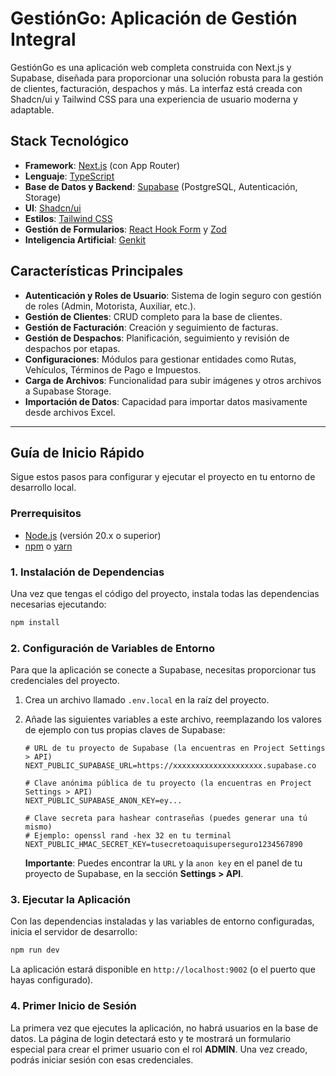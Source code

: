 # GestiónGo: Aplicación de Gestión Integral

GestiónGo es una aplicación web completa construida con Next.js y Supabase, diseñada para proporcionar una solución robusta para la gestión de clientes, facturación, despachos y más. La interfaz está creada con Shadcn/ui y Tailwind CSS para una experiencia de usuario moderna y adaptable.

## Stack Tecnológico

- **Framework**: [Next.js](https://nextjs.org/) (con App Router)
- **Lenguaje**: [TypeScript](https://www.typescriptlang.org/)
- **Base de Datos y Backend**: [Supabase](https://supabase.io/) (PostgreSQL, Autenticación, Storage)
- **UI**: [Shadcn/ui](https://ui.shadcn.com/)
- **Estilos**: [Tailwind CSS](https://tailwindcss.com/)
- **Gestión de Formularios**: [React Hook Form](https://react-hook-form.com/) y [Zod](https://zod.dev/)
- **Inteligencia Artificial**: [Genkit](https://firebase.google.com/docs/genkit)

## Características Principales

- **Autenticación y Roles de Usuario**: Sistema de login seguro con gestión de roles (Admin, Motorista, Auxiliar, etc.).
- **Gestión de Clientes**: CRUD completo para la base de clientes.
- **Gestión de Facturación**: Creación y seguimiento de facturas.
- **Gestión de Despachos**: Planificación, seguimiento y revisión de despachos por etapas.
- **Configuraciones**: Módulos para gestionar entidades como Rutas, Vehículos, Términos de Pago e Impuestos.
- **Carga de Archivos**: Funcionalidad para subir imágenes y otros archivos a Supabase Storage.
- **Importación de Datos**: Capacidad para importar datos masivamente desde archivos Excel.

---

## Guía de Inicio Rápido

Sigue estos pasos para configurar y ejecutar el proyecto en tu entorno de desarrollo local.

### Prerrequisitos

- [Node.js](https://nodejs.org/) (versión 20.x o superior)
- [npm](https://www.npmjs.com/) o [yarn](https://yarnpkg.com/)

### 1. Instalación de Dependencias

Una vez que tengas el código del proyecto, instala todas las dependencias necesarias ejecutando:

```bash
npm install
```

### 2. Configuración de Variables de Entorno

Para que la aplicación se conecte a Supabase, necesitas proporcionar tus credenciales del proyecto.

1.  Crea un archivo llamado `.env.local` en la raíz del proyecto.
2.  Añade las siguientes variables a este archivo, reemplazando los valores de ejemplo con tus propias claves de Supabase:

    ```env
    # URL de tu proyecto de Supabase (la encuentras en Project Settings > API)
    NEXT_PUBLIC_SUPABASE_URL=https://xxxxxxxxxxxxxxxxxxxx.supabase.co

    # Clave anónima pública de tu proyecto (la encuentras en Project Settings > API)
    NEXT_PUBLIC_SUPABASE_ANON_KEY=ey...

    # Clave secreta para hashear contraseñas (puedes generar una tú mismo)
    # Ejemplo: openssl rand -hex 32 en tu terminal
    NEXT_PUBLIC_HMAC_SECRET_KEY=tusecretoaquisuperseguro1234567890
    ```

    **Importante**: Puedes encontrar la `URL` y la `anon key` en el panel de tu proyecto de Supabase, en la sección **Settings > API**.

### 3. Ejecutar la Aplicación

Con las dependencias instaladas y las variables de entorno configuradas, inicia el servidor de desarrollo:

```bash
npm run dev
```

La aplicación estará disponible en `http://localhost:9002` (o el puerto que hayas configurado).

### 4. Primer Inicio de Sesión

La primera vez que ejecutes la aplicación, no habrá usuarios en la base de datos. La página de login detectará esto y te mostrará un formulario especial para crear el primer usuario con el rol **ADMIN**. Una vez creado, podrás iniciar sesión con esas credenciales.
